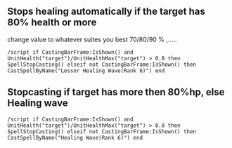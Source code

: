 ## Stops healing automatically if the target has 80% health or more 
change value to whatever suites you best 70/80/90 % ,.....
```
/script if CastingBarFrame:IsShown() and UnitHealth("target")/UnitHealthMax("target") > 0.8 then SpellStopCasting() elseif not CastingBarFrame:IsShown() then CastSpellByName("Lesser Healing Wave(Rank 6)") end
```
 

## Stopcasting if target has more then 80%hp, else Healing wave
```
/script if CastingBarFrame:IsShown() and UnitHealth("target")/UnitHealthMax("target") > 0.8 then SpellStopCasting() elseif not CastingBarFrame:IsShown() then CastSpellByName("Healing Wave(Rank 6)") end
```